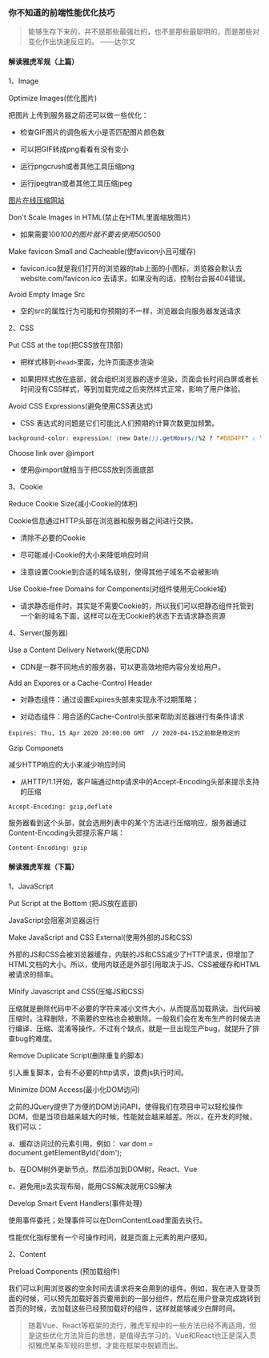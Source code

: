 ### 你不知道的前端性能优化技巧

> 能够生存下来的，并不是那些最强壮的，也不是那些最聪明的，而是那些对变化作出快速反应的。  ——达尔文

#### 解读雅虎军规（上篇）

1、Image

Optimize Images(优化图片)

把图片上传到服务器之前还可以做一些优化：

 - 检查GIF图片的调色板大小是否匹配图片颜色数

 - 可以把GIF转成png看看有没有变小

 - 运行pngcrush或者其他工具压缩png

 - 运行jpegtran或者其他工具压缩jpeg

 [图片在线压缩网站](https://tinypng.com)

Don't Scale Images in HTML(禁止在HTML里面缩放图片)

 - 如果需要100*100的图片就不要去使用500*500

 Make favicon Small and Cacheable(使favicon小且可缓存)

 - favicon.ico就是我们打开的浏览器的tab上面的小图标，浏览器会默认去 website.com/favicon.ico 去请求，如果没有的话，控制台会报404错误。

 Avoid Empty Image Src

 - 空的src的属性行为可能和你预期的不一样，浏览器会向服务器发送请求

2、CSS

Put CSS at the top(把CSS放在顶部)

 - 把样式移到`<head>`里面，允许页面逐步渲染

 - 如果把样式放在底部，就会组织浏览器的逐步渲染，页面会长时间白屏或者长时间没有CSS样式，等到加载完成之后突然样式正常，影响了用户体验。

 Avoid CSS Expressions(避免使用CSS表达式)

  - CSS 表达式的问题是它们可能比人们预期的计算次数更加频繁。

  ```css
  background-color: expression( (new Date()).getHours()%2 ? "#B8D4FF" : "#F08A00" );
  ```

  Choose link over @import

   - 使用@import就相当于把CSS放到页面底部

  3、Cookie

  Reduce Cookie Size(减小Cookie的体积)

  Cookie信息通过HTTP头部在浏览器和服务器之间进行交换。

   - 清除不必要的Cookie

   - 尽可能减小Cookie的大小来降低响应时间

   - 注意设置Cookie到合适的域名级别，使得其他子域名不会被影响

  Use Cookie-free Domains for Components(对组件使用无Cookie域)

   - 请求静态组件时，其实是不需要Cookie的，所以我们可以把静态组件托管到一个新的域名下面，这样可以在无Cookie的状态下去请求静态资源

  4、Server(服务器)

  Use a Content Delivery Network(使用CDN)

  - CDN是一群不同地点的服务器，可以更高效地把内容分发给用户。

  Add an Expores or a Cache-Control Header

  - 对静态组件：通过设置Expires头部来实现永不过期策略；

  - 对动态组件：用合适的Cache-Control头部来帮助浏览器进行有条件请求

  ```
  Expires: Thu, 15 Apr 2020 20:00:00 GMT  // 2020-04-15之前都是稳定的
  ```

  Gzip Componets

  减少HTTP响应的大小来减少响应时间

  - 从HTTP/1.1开始，客户端通过http请求中的Accept-Encoding头部来提示支持的压缩

  ```
  Accept-Encoding: gzip,deflate
  ```

  服务器看到这个头部，就会选用列表中的某个方法进行压缩响应，服务器通过Content-Encoding头部提示客户端：

  ```
  Content-Encoding: gzip
  ```

#### 解读雅虎军规（下篇）

1、JavaScript

Put Script at the Bottom (把JS放在底部)

JavaScript会阻塞浏览器运行

Make JavaScript and CSS External(使用外部的JS和CSS)

外部的JS和CSS会被浏览器缓存，内联的JS和CSS减少了HTTP请求，但增加了HTML文档的大小。所以，使用内联还是外部引用取决于JS、CSS被缓存和HTML被请求的频率。

Minify Javascript and CSS(压缩JS和CSS)

压缩就是删除代码中不必要的字符来减小文件大小，从而提高加载熟读。当代码被压缩时，注释删除，不需要的空格也会被删除。一般我们会在发布生产的时候去进行编译、压缩、混淆等操作。不过有个缺点，就是一旦出现生产bug，就提升了排查bug的难度。

Remove Duplicate Script(删除重复的脚本)

引入重复脚本，会有不必要的http请求，浪费js执行时间。

Minimize DOM Access(最小化DOM访问)

之前的JQuery提供了方便的DOM访问API，使得我们在项目中可以轻松操作DOM，但是当项目越来越大的时候，性能就会越来越差。所以，在开发的时候，我们可以：

a、缓存访问过的元素引用，例如： var dom = document.getElementById('dom');

b、在DOM树外更新节点，然后添加到DOM树，React、Vue

c、避免用js去实现布局，能用CSS解决就用CSS解决

Develop Smart Event Handlers(事件处理)

使用事件委托；处理事件可以在DomContentLoad里面去执行。

性能优化指标里有一个可操作时间，就是页面上元素的用户感知。

2、Content

Preload Components (预加载组件)

我们可以利用浏览器的空余时间去请求将来会用到的组件。例如，我在进入登录页面的时候，可以预先加载好首页要用到的一部分组件，然后在用户登录完成跳转到首页的时候，去加载这些已经预加载好的组件，这样就能够减少白屏时间。

> 随着Vue、React等框架的流行，雅虎军规中的一些方法已经不再适用，但是这些优化方法背后的思想，是值得去学习的。Vue和React也正是深入贯彻雅虎某条军规的思想，才能在框架中脱颖而出。

